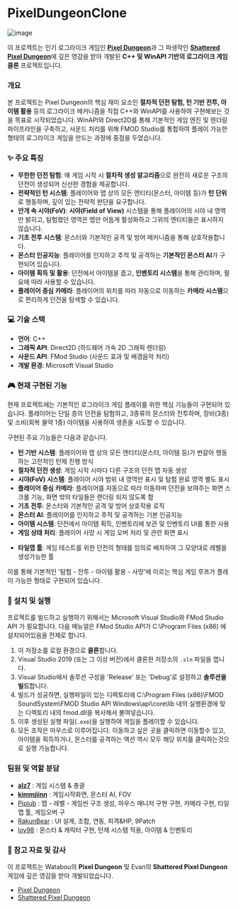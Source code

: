 # PixelDungeonClone

![image](https://raw.githubusercontent.com/alzseven/PixelDungeonClone/refs/heads/master/250304_WinAPI/pixeldungeonclone_screenshot.png)

이 프로젝트는 인기 로그라이크 게임인 [**Pixel Dungeon**](https://pixeldungeon.watabou.ru/)과 그 파생작인 [**Shattered Pixel Dungeon**](https://shatteredpixel.com/)에 깊은 영감을 받아 개발된 **C++ 및 WinAPI 기반의 로그라이크 게임 클론** 프로젝트입니다.

###  개요

본 프로젝트는 Pixel Dungeon의 핵심 재미 요소인 **절차적 던전 탐험, 턴 기반 전투, 아이템 활용** 등의 로그라이크 메커니즘을 직접 C++와 WinAPI를 사용하여 구현해보는 것을 목표로 시작되었습니다. WinAPI와 Direct2D를 통해 기본적인 게임 엔진 및 렌더링 파이프라인을 구축하고, 사운드 처리를 위해 FMOD Studio를 통합하여 플레이 가능한 형태의 로그라이크 게임을 만드는 과정에 중점을 두었습니다.

### ✨ 주요 특징

- **무한한 던전 탐험**: 매 게임 시작 시 **절차적 생성 알고리즘**으로 완전히 새로운 구조의 던전이 생성되어 신선한 경험을 제공합니다.
- **전략적인 턴 시스템**: 플레이어와 맵 상의 모든 엔티티(몬스터, 아이템 등)가 **턴 단위**로 행동하며, 깊이 있는 전략적 판단을 요구합니다.
- **안개 속 시야(FoV)**: **시야(Field of View)** 시스템을 통해 플레이어의 시야 내 영역만 밝히고, 탐험했던 영역은 맵만 어둡게 활성화하고 그위의 엔티티들은 표시하지 않습니다.
- **기초 전투 시스템**: 몬스터와 기본적인 공격 및 방어 메커니즘을 통해 상호작용합니다.
- **몬스터 인공지능**: 플레이어를 인지하고 추적 및 공격하는 **기본적인 몬스터 AI**가 구현되어 있습니다.
- **아이템 획득 및 활용**: 던전에서 아이템을 줍고, **인벤토리 시스템**을 통해 관리하며, 필요에 따라 사용할 수 있습니다.
- **플레이어 중심 카메라**: 플레이어의 위치를 따라 자동으로 이동하는 **카메라 시스템**으로 편리하게 던전을 탐색할 수 있습니다.

### 💻 기술 스택

- **언어**: C++
- **그래픽 API**: Direct2D (하드웨어 가속 2D 그래픽 렌더링)
- **사운드 API**: FMod Studio (사운드 효과 및 배경음악 처리)
- **개발 환경**: Microsoft Visual Studio

### 🎮 현재 구현된 기능

현재 프로젝트에는 기본적인 로그라이크 게임 플레이를 위한 핵심 기능들이 구현되어 있습니다. 플레이어는 단일 층의 던전을 탐험하고, 3종류의 몬스터와 전투하며, 장비(3종) 및 소비(회복 물약 1종) 아이템을 사용하여 생존을 시도할 수 있습니다.

구현된 주요 기능들은 다음과 같습니다.

* **턴 기반 시스템**: 플레이어와 맵 상의 모든 엔티티(몬스터, 아이템 등)가 번갈아 행동하는 고전적인 턴제 진행 방식
* **절차적 던전 생성**: 게임 시작 시마다 다른 구조의 던전 맵 자동 생성
* **시야(FoV) 시스템**: 플레이어 시야 범위 내 영역만 표시 및 탐험 완료 영역 별도 표시
* **플레이어 중심 카메라**: 플레이어를 자동으로 따라 이동하며 던전을 보여주는 화면 스크롤 기능, 화면 밖의 타일들은 랜더링 되지 않도록 함
* **기초 전투**: 몬스터와 기본적인 공격 및 방어 상호작용 로직
* **몬스터 AI**: 플레이어를 인지하고 추적 및 공격하는 기본 인공지능
* **아이템 시스템**: 던전에서 아이템 획득, 인벤토리에 보관 및 인벤토리 UI를 통한 사용
* **게임 상태 처리**: 플레이어 사망 시 게임 오버 처리 및 관련 화면 표시
- **타일맵 툴**: 게임 테스트를 위한 던전의 형태를 임의로 배치하여 그 모양대로 레벨을 생성가능한 툴

이를 통해 기본적인 '탐험 - 전투 - 아이템 활용 - 사망'에 이르는 핵심 게임 루프가 플레이 가능한 형태로 구현되어 있습니다.

### 🚀 설치 및 실행

프로젝트를 빌드하고 실행하기 위해서는 Microsoft Visual Studio와 FMod Studio API 가 필요합니다.
다음 메뉴얼은 FMod Studio API가 C:\Program Files (x86) 에 설치되어있음을 전제로 합니다.
1. 이 저장소를 로컬 환경으로 **클론**합니다.
2. Visual Studio 2019 (또는 그 이상 버전)에서 클론한 저장소의 `.sln` 파일을 엽니다.
3. Visual Studio에서 솔루션 구성을 'Release' 또는 'Debug'로 설정하고 **솔루션을 빌드**합니다.
4. 빌드가 성공하면, 실행파일이 있는 디렉토리에 C:\Program Files (x86)\FMOD SoundSystem\FMOD Studio API Windows\api\core\lib 내의 실행환경에 맞는 디렉토리 내의 fmod.dll을 복사해서 불여넣습니다.
5. 이후 생성된 실행 파일(`.exe`)을 실행하여 게임을 플레이할 수 있습니다.
6. 모든 조작은 마우스로 이루어집니다. 이동하고 싶은 곳을 클릭하면 이동할수 있고, 아이템을 획득하거나, 몬스터를 공격하는 액션 역시 모두 해당 위치를 클릭하는것으로 실행 가능합니다.

### 팀원 및 역할 분담

- [**alz7**](https://github.com/alzseven) : 게임 시스템 & 총괄
- [**kimmjiinn**](https://github.com/kimmjiinn) : 게임시작화면, 몬스터 AI, FOV
- [Piplub](https://github.com/Piplub) : 맵 - 레벨 - 게임씬 구조 생성, 마우스 매니저 구현 구현, 카메라 구현, 타일맵 툴, 게임오버 구
- [RakunBear](https://github.com/RakunBear) : UI 설계, 조합, 연동, 피격&HP, 9Patch
- [loy98](https://github.com/loy98) : 몬스터 & 캐릭터 구현, 턴제 시스템 적용, 아이템 & 인벤토리

### 🙏 참고 자료 및 감사

이 프로젝트는 Watabou의 **Pixel Dungeon** 및 Evan의 **Shattered Pixel Dungeon** 게임에 깊은 영감을 받아 개발되었습니다.

- [Pixel Dungeon](https://pixeldungeon.watabou.ru/)
- [Shattered Pixel Dungeon](https://shatteredpixel.com/)
